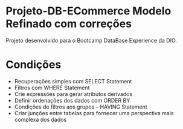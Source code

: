 # Projeto-DB-ECommerce Modelo Refinado com correções
Projeto desenvolvido para o Bootcamp DataBase Experience da DIO.

# Condições
- Recuperações simples com SELECT Statement
- Filtros com WHERE Statement
- Crie expressões para gerar atributos derivados
- Definir ordenações dos dados com ORDER BY
- Condições de filtros aos grupos – HAVING Statement
- Criar junções entre tabelas para fornecer uma perspectiva mais complexa dos dados
